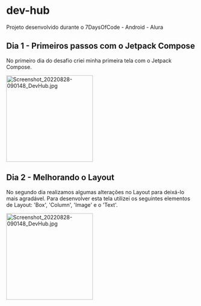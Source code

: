 # dev-hub
Projeto desenvolvido durante o 7DaysOfCode - Android - Alura

## Dia 1 - Primeiros passos com o Jetpack Compose 

No primeiro dia do desafio criei minha primeira tela com o Jetpack Compose. 

<img src="https://user-images.githubusercontent.com/103319187/187075387-39ee129c-fd0d-4fe3-96ef-8d3ad47519af.jpg" alt="Screenshot_20220828-090148_DevHub.jpg" width="230"/>


## Dia 2 - Melhorando o Layout

No segundo dia realizamos algumas alterações no Layout para deixá-lo mais agradável. Para desenvolver esta tela utilizei os seguintes elementos de Layout: 'Box', 'Column', 'Image' e o 'Text'.

<img src="https://user-images.githubusercontent.com/103319187/187100276-c20bf1b6-f724-48ca-b103-ab498cf6c1b2.jpg" alt="Screenshot_20220828-090148_DevHub.jpg" width="230"/>
